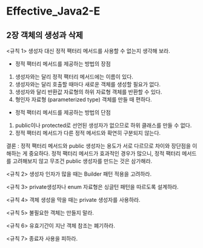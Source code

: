 # Effective_Java2-E

## 2장 객체의 생성과 삭제
<규칙 1> 생성자 대신 정적 팩터리 메서드를 사용할 수 없는지 생각해 보라. <br>
- 정적 팩터리 메서드를 제공하는 방법의 장점
1. 생성자와는 달리 정적 팩터리 메서드에는 이름이 있다.
2. 생성자와는 달리 호출할 때마다 새로운 객체를 생성할 필요가 없다.
3. 생성자와 달리 반환값 자료형의 하위 자료형 객체를 반환할 수 있다.
4. 형인자 자료형 (parameterized type) 객체를 만들 때 편하다.
- 정적 팩터리 메서드를 제공하는 방법의 단점
1. public이나 protected로 선언된 생성자가 없으므로 하위 클래스를 만들 수 없다.
2. 정적 팩터리 메서드가 다른 정적 메서드와 확연히 구분되지 않는다.

결론 : 정적 팩터리 메서드와 public 생성자는 용도가 서로 다르므로 차이와 장단점을 이해하는 게 중요하다.
       정적 팩터리 메서드가 효과적인 경우가 많으니, 정적 팩터리 메서드를 고려해보지 않고 무조건 public 생성자를 만드는 것은 삼가해라.
       
<규칙 2> 생성자 인자가 많을 때는 Builder 패턴 적용을 고려하라.<br>

<규칙 3> private생성자나 enum 자료형은 싱글턴 패턴을 따르도록 설계하라. <br>

<규칙 4> 객체 생성을 막을 때는 private 생성자를 사용하라. <br>

<규칙 5> 불필요한 객체는 만들지 말라. <br>

<규칙 6> 유효기간이 지난 객체 참조는 폐기하라. <br>

<규칙 7> 종료자 사용을 피하라.<br>

